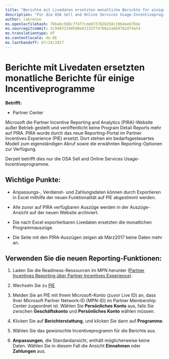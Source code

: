 ```yaml
---
title: "Berichte mit Livedaten ersetzten monatliche Berichte für einige Incentiveprogramme | Partner Center"
description: "Für die OSA Sell and Online Services Usage-Incentiveprogramme können jetzt Berichte mit Livedaten abgerufen werden."
author: labrenne
ms.openlocfilehash: 76ba6c508c7f4f7cde0737828258c1964ee6784e
ms.sourcegitcommit: 2c948321945d0e61153f7d766a1a669782df4a54
ms.translationtype: HT
ms.contentlocale: de-DE
ms.lasthandoff: 07/24/2017
---
```

# <a name="live-data-reporting-replaces-monthly-reporting-for-some-incentives-programs"></a>Berichte mit Livedaten ersetzten monatliche Berichte für einige Incentiveprogramme

**Betrifft:**

-  Partner Center

Microsoft die Partner Incentive Reporting and Analytics (PIRA)-Website außer Betrieb gestellt und veröffentlicht keine Program Detail Reports mehr auf PIRA. PIRA wurde durch das neue Reporting-Portal im Partner Incentives Experience (PIE) ersetzt. Dort stehen ein bedarfsgesteuertes Modell zum eigenständigen Abruf sowie die erwähnten Reporting-Optionen zur Verfügung. 

Derzeit betrifft dies nur die OSA Sell and Online Services Usage-Incentiveprogramme.

## <a name="things-to-remember"></a>Wichtige Punkte: 

- Anpassungs-, Verdienst- und Zahlungsdaten können durch Exportieren in Excel mithilfe der neuen Funktionalität auf PIE abgestimmt werden.

- Alle zuvor auf PIRA verfügbaren Auszüge werden in der Auszüge-Ansicht auf der neuen Website archiviert. 

- Die nach Excel exportierbaren Livedaten ersetzten die monatlichen Programmauszüge.

- Die Seite mit den PIRA-Auszügen zeigen ab März2017 keine Daten mehr an.
 
## <a name="start-using-the-new-reporting-functionality"></a>Verwenden Sie die neuen Reporting-Funktionen: 

1. Laden Sie die Readiness-Ressourcen im MPN herunter ([Partner Incentives Reporting über Partner Incentives Experience](http://aka.ms/osareadiness )).

2. Wechseln Sie zu [PIE](https://partnerincentives.microsoft.com/)

3. Melden Sie an PIE mit Ihrem Microsoft-Konto (zuvor Live ID) an, dass Ihrer Microsoft Partner Network-ID (MPN-ID) im Partner Membership Center zugeordnet ist. Wählen Sie **Persönliches Konto** aus, falls Sie zwischen **Geschäftskonto** und **Persönliches Konto** wählen müssen.

4. Klicken Sie auf **Berichterstattung**, und klicken Sie dann auf **Programme**. 

5. Wählen Sie das gewünschte Incentiveprogramm für die Berichte aus. 

6. **Anpassungen**, die Standardansicht, enthält möglicherweise keine Daten.  Wählen Sie in diesem Fall die Ansicht **Einnahmen** oder **Zahlungen** aus.


 

 



